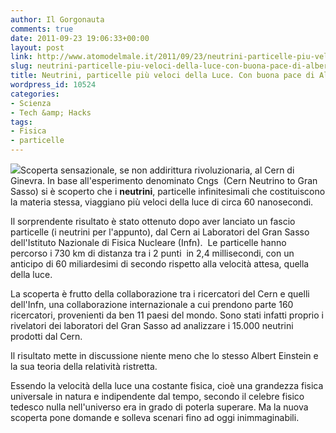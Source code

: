 ```yaml
---
author: Il Gorgonauta
comments: true
date: 2011-09-23 19:06:33+00:00
layout: post
link: http://www.atomodelmale.it/2011/09/23/neutrini-particelle-piu-veloci-della-luce-con-buona-pace-di-albert-einstein/
slug: neutrini-particelle-piu-veloci-della-luce-con-buona-pace-di-albert-einstein
title: Neutrini, particelle più veloci della Luce. Con buona pace di Albert Einstein.
wordpress_id: 10524
categories:
- Scienza
- Tech &amp; Hacks
tags:
- Fisica
- particelle
---
```


[![](http://www.atomodelmale.it/wp-content/uploads/2011/09/albert_einstein-300x225.jpg)](http://www.atomodelmale.it/wp-content/uploads/2011/09/albert_einstein.jpg)Scoperta sensazionale, se non addirittura rivoluzionaria, al Cern di Ginevra. In base all'esperimento denominato Cngs  (Cern Neutrino to Gran Sasso) si è scoperto che i **neutrini**, particelle infinitesimali che costituiscono la materia stessa, viaggiano più veloci della luce di circa 60 nanosecondi.

Il sorprendente risultato è stato ottenuto dopo aver lanciato un fascio particelle (i neutrini per l'appunto), dal Cern ai Laboratori del Gran Sasso dell'Istituto Nazionale di Fisica Nucleare (Infn).  Le particelle hanno percorso i 730 km di distanza tra i 2 punti  in 2,4 millisecondi, con un anticipo di 60 miliardesimi di secondo rispetto alla velocità attesa, quella della luce.

La scoperta è frutto della collaborazione tra i ricercatori del Cern e quelli dell'Infn, una collaborazione internazionale a cui prendono parte 160 ricercatori, provenienti da ben 11 paesi del mondo. Sono stati infatti proprio i rivelatori dei laboratori del Gran Sasso ad analizzare i 15.000 neutrini prodotti dal Cern.


Il risultato mette in discussione niente meno che lo stesso Albert Einstein e la sua teoria della relatività ristretta.

Essendo la velocità della luce una costante fisica, cioè una grandezza fisica universale in natura e indipendente dal tempo, secondo il celebre fisico tedesco nulla nell'universo era in grado di poterla superare. Ma la nuova scoperta pone domande e solleva scenari fino ad oggi inimmaginabili.
